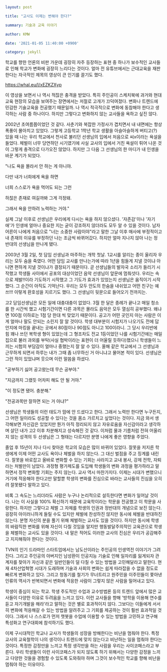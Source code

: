 ```yml
layout: post

title: "교사도 이제는 변해야 한다?"

summary: 기술과 교육 이야기

author: KMW

date: '2021-01-05 11:40:00 +0900'

category: jekyll

```





학교를 향한 언론의 비판 가운데 굉장히 자주 등장하는 표현 중 하나가 보수적인 교사들로 인해 학교가 변화에 굉장히 느리다는 것이다. 얼마 전 유튜브에서는 근대교육을 재판한다는 자극적인 제목의 영상이 큰 인기를 끌기도 했다.



https://whal.eu/l/xEZKZXyp



이 영상을 보면서 나 역시 적잖은 충격을 받았다. 특히 주인공이 스케치북에 과거와 현대 교육 현장의 모습을 보여주는 장면에서는 저절로 고개가 끄덕여졌다. 변화나 트렌드에 민감한 기술교육을 전공했기 때문일까. 나 역시 적극적으로 변화에 동참해야 한다고 생각하는 사람 중 하나이다. 하지만 그렇다고 변화하지 않는 교사들을 욕하고 싶진 않다. 





2002년 초여름쯤이었던 것 같다. 사춘기와 복잡한 가정사가 겹치면서 내 내면에는 항상 폭풍이 몰아치고 있었다. 그렇게 고등학교 1학년 학교 생활을 아슬아슬하게 버티고(?) 있을 때 나는 우리 학교에서 천사로 불리던 선생님의 입에서 처음으로 씨x이라는 욕설을 들었다. 체벌이 너무 당연하던 시기였기에 사실 교사의 입에서 거친 욕설이 튀어 나온 것이 그렇게 충격으로 다가오진 않았다. 하지만 그 다음 그 선생님의 한 마디가 내 인생을 바꾼 계기가 되었다.





"나도 욕을 몰라서 안 하는 게 아니야.



다만 내가 너희에게 욕을 하면 



너희 스스로가 욕을 먹어도 되는 그런



하찮은 존재로 여길까봐 그게 걱정돼.



그래서 욕을 안하려 노력하는 거야."





실제 그날 이후로 선생님은 우리에게 다시는 욕을 하지 않으셨다. '자존감'이나 '자기애'가 인생에 얼마나 중요한 지는 굳이 강조하지 않더라도 모두 알 수 있을 것이다. 남자 어른이 나에게 처음으로 "너는 소중한 사람이야"라고 말한 그날 이후 매사에 부정적이고 내 존재의 이유를 부정하던 나는 조금씩 바뀌어갔다. 하지만 얼마 지나지 않아 나는 정 반대의 선생님을 만나게 됐다.





2003년 3월 2일, 첫 담임 선생님과 마주하는 개학 첫날. 1교시를 알리는 종이 울리자 우리는 모두 숨을 죽였다. 어떤 담임 교사를 만나는가에 따라 1년을 힘들게 지낼 것이냐 아니면 편하게 지낼 것이냐가 결정되기 때문이다. 곧 선생님들의 발자국 소리가 들리기 시작했고 학생들 사이에서 공포의 대상이었던 음악 선생님이 앞문에 멈춰섯다. 우리는 속으로 제발!!이라 기도하기 시작했고 그 기도가 효과가 있었는지 선생님은 움직이기 시작했다. 그 순간이 아직도 기억난다. 우리는 모두 안도의 한숨을 내쉬었고 어떤 친구는 예쓰!!! 이렇게 환호성을 지르기도 했다. 그 선생님이 뒷문으로 들어오기 전까지는.





고2 담임선생님은 모든 일에 대충대충이 없었다. 3월 한 달은 종례가 끝나고 매일 청소를 한 시간씩 했고 시험기간이면 다른 과목은 몰라도 음악은 모두 열심히 공부했다. 왜냐면 100점 이하로는 1점 당 한대 씩 맞았기 때문이다. 공고가 어떤 곳인지 아는 사람은 이게 얼마나 말도 안되는 소린지 잘 알 것이다. 학생 대부분이 시험지가 나오기도 전에 답안지에 마킹을 끝내는 곳에서 80점이나 90점도 아니고 100이라니. 그 당시 우리반에 힘 꽤나 쓰던 복학생 형이 있었는데 그 형조차도 전교 1등이었던 나를 시험기간에는 매일 집으로 불러 과외를 부탁(사실 협박이라는 표현이 더 어울릴 듯하다)했으니 학생들이 느끼는 시험의 부담감이 얼마나 중했는지 잘 알 수 있다. 올해 같은 학교에서 그 선생님과 근무하게 되면서 하루는 내가 그때 좀 너무하신 거 아니냐고 물어본 적이 있다. 선생님은 그런 적이 있었냐며 웃으며 이런 말씀을 하셨다.





"공부하기 싫어 공고왔는데 무슨 공부야."



"지금까지 그랬듯 어차피 해도 안 될 거야."



"이 정도면 됐어. 충분해."



"전공과목만 잘하면 되는 거 아냐?"





선생님은 학생들의 이런 태도가 맘에 안 드셨다고 한다. 그래서 노력만 한다면 누구든지, 그 어떤 일이라도 성공할 수 있다는 것을 몸소 가르치고 싶었다는 것이다. 지금 와서 생각해보면 자신감은 있었지만 뭔가 아직 정리되지 않고 자유로움을 자신감이라고 생각하며 살던 내가 고2 이후 차분해지고 성숙해진 것 같다. 이처럼 물과 기름처럼 전혀 어울리지 않는 성격의 두 선생님은 그 형태는 다르지만 분명 나에게 좋은 영향을 주었다. 





졸업 후 15년이 지나 다시 찾아온 학교의 모습은 많이 바뀌어 있었다. 잘못을 저지른 학생에게 이제 어떤 교사도 욕이나 체벌을 하지 않는다. 그 대신 벌점을 주고 징계를 내린다. 잘못을 바로잡고 올바로 변화할 수 있는 기회는 사라지고 교내 봉사, 강제 전학, 자퇴라는 처벌만이 남았다. 과정형 평가제도를 도입해 학생들의 변화 과정을 평가하라고 말하면서 정작 변화할 기회는 주지 않는다. 교사 역시 마찬가지다. 이제는 시대가 변했으니 거기에 적응해야 한다고만 말할뿐 학생의 변화를 진심으로 바라는 교사들의 진심을 오히려 잘못됐다 말하고 있다.





비록 그 속도는 느리더라도 사람은 누구나 논리적으로 설득한다면 변화가 일어날 것이다. 나는 이 사실을 100% 확신하기 때문에 교육학이라는 학문을 전공했고 이 학문을 사랑한다. 하지만 그렇다고 체벌 그 자체를 학생의 인권과 정반대의 개념으로 보진 않는다. 굉장히 아이러니하게 들릴 수도 있지만 체벌에 찬성하진 않지만 동시에 체벌을 반대하진 않는다. 분명 자신의 분을 풀기 위해 체벌하는 교사도 있을 것이다. 하지만 동시에 학생의 바람직한 변화를 위해 자신이 다칠 것임을 알지만 행동발달주의적인 교육관으로 학생을 체벌하는 교사도 있을 것이다. 내 말은 적어도 이러한 교사의 진심은 우리가 공감해주고 지지해줘야 한다는 것이다.







TVN의 인기 드라마인 스타트업에서는 남도산이라는 주인공의 인생역전 이야기가 그려진다. 그리고 주인공의 아버지인 남성환이 인공지능 기술로 인해 일자리를 잃게되자 관계자를 찾아가 자신과 같은 일반인들이 덜 다칠 수 있는 방법을 고민해달라고 말한다. 현재 4차산업혁명 시대가 도래하며 기술과 사회의 변화는 쉽게 따라잡을 수 없을 정도로 빠르게 변화하고 있다. 그리고 청동기를 철기가 무너트리고 원주민을 이주민들이 쫓아낸 인류의 역사가 반복되면서 변화에 적응한 사람이 그렇지 않은 사람을 밀어내고 있다. 





학생이 중심이 되는 학교. 학생 주도적인 수업과 교수방법론 등의 트렌드 앞에서 많은 교사들이 다양한 이유로 두려움을 느끼고 있다. 이런 교사들을 향해 '방학을 이용해 연수를 듣고 자기개발을 해라'라고 말하는 것은 별로 효과적이지 않다. 그보다는 이들에게 서서히 변화에 적응해갈 수 있는 방법을 알려주고 그 기회를 제공하는 것이 훨씬 효과적일 것이다. 그래서 나 스스로가 먼저 챗봇을 수업에 이용할 수 있는 방법을 고민하고 연구해 특성화고 연구대회에 참석하기도 했다.





이제 구시대적인 학교나 교사가 학생들의 성장을 방해한다는 비난을 멈춰야 한다. 특정 교사의 교육철학이 나의 생각이나 트렌드에 맞지 않는다고 비난하는 일을 멈춰야 한다는 것이다. 특정한 감정만을 느끼고 특정 생각만을 하는 사람을 우리는 사이코패스라고 부른다. 우리 학생들이 이런 사이코패스가 되지 않도록 하기 위해서는 다양한 감정을 느끼고 다양한 것들을 경험할 수 있도록 도와줘야 하며 그것이 보수적인 학교를 향해 비난을 멈춰야 하는 이유이다.